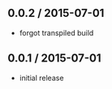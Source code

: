 0.0.2 / 2015-07-01
------------------
- forgot transpiled build

0.0.1 / 2015-07-01
------------------
- initial release
